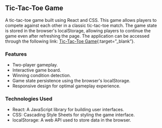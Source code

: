 
## Tic-Tac-Toe Game

A tic-tac-toe game built using React and CSS. This game allows players to compete against each other in a classic tic-tac-toe match. The game state is stored in the browser's localStorage, allowing players to continue the game even after refreshing the page. The application can be accessed through the following link: [Tic-Tac-Toe Game](https://jaguero-tictactoe.netlify.app){:target=”_blank”}.

### Features

- Two-player gameplay.
- Interactive game board.
- Winning condition detection.
- Game state persistence using the browser's localStorage.
- Responsive design for optimal gameplay experience.

### Technologies Used

- React: A JavaScript library for building user interfaces.
- CSS: Cascading Style Sheets for styling the game interface.
- localStorage: A web API used to store data in the browser.
